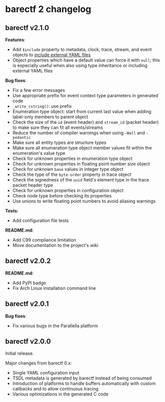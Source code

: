 # barectf 2 changelog

## barectf v2.1.0

**Features**:

  * Add `$include` property to metadata, clock, trace, stream, and
    event objects to [include external YAML files](https://github.com/efficios/barectf/wiki/Including-external-YAML-files)
  * Object properties which have a default value can force it
    with `null`; this is especially useful when also using type
    inheritance or including external YAML files

**Bug fixes**:

  * Fix a few error messages
  * Use appropriate prefix for event context type parameters in
    generated code
  * `_write_cstring()`: use prefix
  * Enumeration type object: start from current last value when
    adding label-only members to parent object
  * Check the size of the `id` (event header) and `stream_id`
    (packet header) to make sure they can fit all events/streams
  * Reduce the number of compiler warnings when using `-Wall` and
    `-pedantic`
  * Make sure all entity types are structure types
  * Make sure all enumeration type object member values fit within
    the enumeration's value type
  * Check for unknown properties in enumeration type object
  * Check for unknown properties in floating point number size object
  * Check for unknown `base` values in integer type object
  * Check the type of the `byte-order` property in trace object
  * Check the signedness of the `uuid` field's element type in the
    trace packet header type
  * Check for unknown properties in configuration object
  * Check node type before checking its properties
  * Use unions to write floating point numbers to avoid aliasing warnings

**Tests**:

  * Add configuration file tests

**README.md**:

  * Add C99 compliance limitation
  * Move documentation to the project's wiki


## barectf v2.0.2

**README.md**:

  * Add PyPI badge
  * Fix Arch Linux installation command line


## barectf v2.0.1

**Bug fixes**:

  * Fix various bugs in the Parallella platform


## barectf v2.0.0

Initial release.

Major changes from barectf 0.x:

  * Single YAML configuration input
  * TSDL metadata is generated by barectf instead of being consumed
  * Introduction of platforms to handle buffers automatically with
    custom callbacks and to allow continuous tracing
  * Various optimizations in the generated C code
